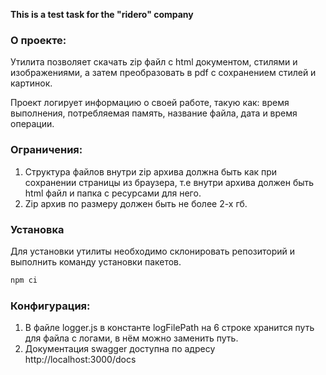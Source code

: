 **This is a test task for the "ridero" company**

### О проекте:

Утилита позволяет скачать zip файл с html документом, стилями и изображениями, а затем преобразовать в pdf с сохранением стилей и картинок.

Проект логирует информацию о своей работе, такую как: время выполнения, потребляемая память, название файла, дата и время операции.

### Ограничения:

1. Структура файлов внутри zip архива должна быть как при сохранении страницы из браузера, т.е внутри архива должен быть html файл и папка с ресурсами для него.
2. Zip архив по размеру должен быть не более 2-х гб.

### Установка

Для установки утилиты необходимо склонировать репозиторий и выполнить команду установки пакетов.

```bash
npm ci
```

### Конфигурация:

1. В файле logger.js в константе logFilePath на 6 строке хранится путь для файла с логами, в нём можно заменить путь.
2. Документация swagger доступна по адресу http://localhost:3000/docs
